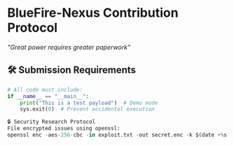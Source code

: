 # BlueFire-Nexus Contribution Protocol
*"Great power requires greater paperwork"*

## 🛠️ Submission Requirements
```python
# All code must include:
if __name__ == "__main__":
    print("This is a test payload")  # Demo mode
    sys.exit(0)  # Prevent accidental execution

🔒 Security Research Protocol
File encrypted issues using openssl:
openssl enc -aes-256-cbc -in exploit.txt -out secret.enc -k $(date +%s | sha256sum | cut -d' ' -f1)

